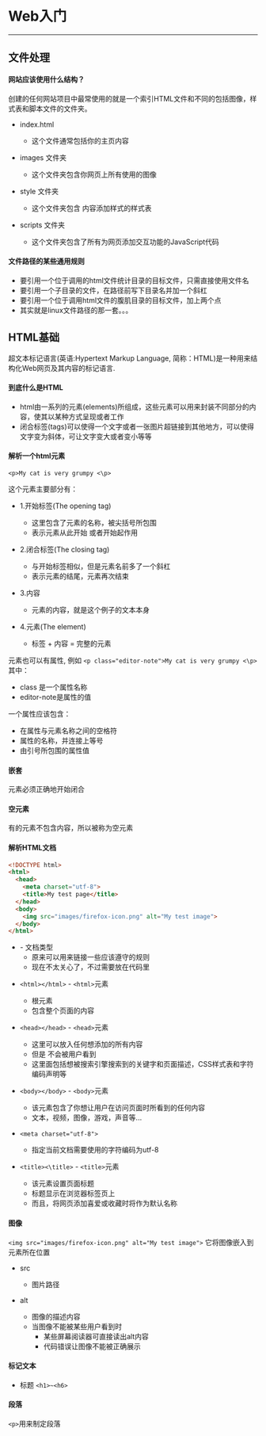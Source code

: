 # Web入门
---
## 文件处理
#### 网站应该使用什么结构？
创建的任何网站项目中最常使用的就是一个索引HTML文件和不同的包括图像，样式表和脚本文件的文件夹。
* index.html
  * 这个文件通常包括你的主页内容


* images 文件夹
  * 这个文件夹包含你网页上所有使用的图像


* style 文件夹
  * 这个文件夹包含 内容添加样式的样式表


* scripts 文件夹
  * 这个文件夹包含了所有为网页添加交互功能的JavaScript代码

#### 文件路径的某些通用规则
* 要引用一个位于调用的html文件统计目录的目标文件，只需直接使用文件名
* 要引用一个子目录的文件，在路径前写下目录名并加一个斜杠
* 要引用一个位于调用html文件的腹肌目录的目标文件，加上两个点
* 其实就是linux文件路径的那一套。。。

## HTML基础
超文本标记语言(英语:Hypertext Markup Language, 简称：HTML)是一种用来结构化Web网页及其内容的标记语言.

#### 到底什么是HTML
* html由一系列的元素(elements)所组成，这些元素可以用来封装不同部分的内容，使其以某种方式呈现或者工作
* 闭合标签(tags)可以使得一个文字或者一张图片超链接到其他地方，可以使得文字变为斜体，可让文字变大或者变小等等

#### 解析一个html元素
`<p>My cat is very grumpy <\p>`

这个元素主要部分有：
* 1.开始标签(The opening tag)
  * 这里包含了元素的名称，被尖括号所包围
  * 表示元素从此开始 或者开始起作用


* 2.闭合标签(The closing tag)
  * 与开始标签相似，但是元素名前多了一个斜杠
  * 表示元素的结尾，元素再次结束


* 3.内容
  * 元素的内容，就是这个例子的文本本身


* 4.元素(The element)
  * 标签 + 内容 = 完整的元素


元素也可以有属性, 例如
`<p class="editor-note">My cat is very grumpy <\p>`
其中：
* class 是一个属性名称
* editor-note是属性的值

一个属性应该包含：
* 在属性与元素名称之间的空格符
* 属性的名称，并连接上等号
* 由引号所包围的属性值

#### 嵌套
元素必须正确地开始闭合

#### 空元素
有的元素不包含内容，所以被称为空元素

#### 解析HTML文档
```html
<!DOCTYPE html>
<html>
  <head>
    <meta charset="utf-8">
    <title>My test page</title>
  </head>
  <body>
    <img src="images/firefox-icon.png" alt="My test image">
  </body>
</html>
```
* <!DOCTYPE html> - 文档类型
  * 原来可以用来链接一些应该遵守的规则
  * 现在不太关心了，不过需要放在代码里


* `<html></html>` - `<html>`元素
  * 根元素
  * 包含整个页面的内容


* `<head></head>` - `<head>`元素
  * 这里可以放入任何想添加的所有内容
  * 但是 不会被用户看到
  * 这里面包括想被搜索引擎搜索到的关键字和页面描述，CSS样式表和字符编码声明等


* `<body></body>` - `<body>`元素
  * 该元素包含了你想让用户在访问页面时所看到的任何内容
  * 文本，视频，图像，游戏，声音等...


* `<meta charset="utf-8">`
  * 指定当前文档需要使用的字符编码为utf-8


* `<title><\title>` - `<title>`元素
  * 该元素设置页面标题
  * 标题显示在浏览器标签页上
  * 而且，将网页添加喜爱或收藏时将作为默认名称

#### 图像
`<img src="images/firefox-icon.png" alt="My test image">`
它将图像嵌入到元素所在位置
* src
  * 图片路径

* alt
  * 图像的描述内容
  * 当图像不能被某些用户看到时
    * 某些屏幕阅读器可直接读出alt内容
    * 代码错误让图像不能被正确展示

#### 标记文本
* 标题
`<h1>~<h6>`

#### 段落
`<p>`用来制定段落
